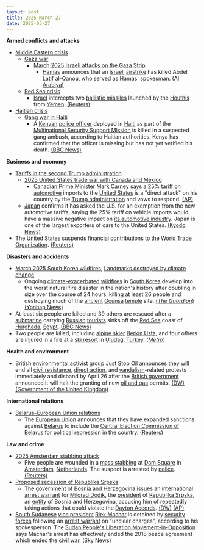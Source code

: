 ```yaml
---
layout: post
title: 2025 March 27
date: 2025-03-27
---
```



**Armed conflicts and attacks**

* [Middle Eastern crisis](https://en.wikipedia.org/wiki/Middle_Eastern_crisis_%282023%E2%80%93present%29 "Middle Eastern crisis (2023–present)")
  + [Gaza war](https://en.wikipedia.org/wiki/Gaza_war "Gaza war")
    - [March 2025 Israeli attacks on the Gaza Strip](https://en.wikipedia.org/wiki/March_2025_Israeli_attacks_on_the_Gaza_Strip "March 2025 Israeli attacks on the Gaza Strip")
      * [Hamas](https://en.wikipedia.org/wiki/Hamas "Hamas") announces that an [Israeli](https://en.wikipedia.org/wiki/Israeli_Defence_Forces "Israeli Defence Forces") [airstrike](https://en.wikipedia.org/wiki/Airstrike "Airstrike") has killed Abdel Latif al-Qanou, who served as Hamas' spokesman. [(Al Arabiya)](https://english.alarabiya.net/News/middle-east/2025/03/27/hamas-spokesperson-qanoua-killed-in-israeli-airstrike-hamas-media-)
  + [Red Sea crisis](https://en.wikipedia.org/wiki/Red_Sea_crisis "Red Sea crisis")
    - [Israel](https://en.wikipedia.org/wiki/Israel "Israel") intercepts two [ballistic missiles](https://en.wikipedia.org/wiki/Ballistic_missile "Ballistic missile") launched by the [Houthis](https://en.wikipedia.org/wiki/Houthis "Houthis") from [Yemen](https://en.wikipedia.org/wiki/Yemen "Yemen"). [(Reuters)](https://www.reuters.com/world/middle-east/sirens-sounded-israel-after-projectile-launched-yemen-military-says-2025-03-27/)
* [Haitian crisis](https://en.wikipedia.org/wiki/Haitian_crisis_%282018%E2%80%93present%29 "Haitian crisis (2018–present)")
  + [Gang war in Haiti](https://en.wikipedia.org/wiki/Gang_war_in_Haiti "Gang war in Haiti")
    - A [Kenyan](https://en.wikipedia.org/wiki/Kenya "Kenya") [police officer](https://en.wikipedia.org/wiki/Kenya_Police "Kenya Police") deployed in [Haiti](https://en.wikipedia.org/wiki/Haiti "Haiti") as part of the [Multinational Security Support Mission](https://en.wikipedia.org/wiki/Multinational_Security_Support_Mission "Multinational Security Support Mission") is killed in a suspected gang ambush, according to Haitian authorities. Kenya has confirmed that the officer is missing but has not yet verified his death. [(BBC News)](https://www.bbc.com/news/articles/cj0ql5yq167o)

**Business and economy**

* [Tariffs in the second Trump administration](https://en.wikipedia.org/wiki/Tariffs_in_the_second_Trump_administration "Tariffs in the second Trump administration")
  + [2025 United States trade war with Canada and Mexico](https://en.wikipedia.org/wiki/2025_United_States_trade_war_with_Canada_and_Mexico "2025 United States trade war with Canada and Mexico")
    - [Canadian Prime Minister](https://en.wikipedia.org/wiki/Prime_Minister_of_Canada "Prime Minister of Canada") [Mark Carney](https://en.wikipedia.org/wiki/Mark_Carney "Mark Carney") says a 25% [tariff](https://en.wikipedia.org/wiki/Tariff "Tariff") on [automotive](https://en.wikipedia.org/wiki/Automotive_industry "Automotive industry") imports to the [United States](https://en.wikipedia.org/wiki/United_States "United States") is a "direct attack" on his country by the [Trump administration](https://en.wikipedia.org/wiki/Second_presidency_of_Donald_Trump "Second presidency of Donald Trump") and vows to respond. [(AP)](https://apnews.com/article/canada-carney-trump-trade-war-a1ed1bb3bb9d69cc4d88eaeabe3ac16b)
  + [Japan](https://en.wikipedia.org/wiki/Japan "Japan") confirms it has asked the U.S. for an exemption from the new automotive tariffs, saying the 25% tariff on vehicle imports would have a massive negative impact on [its automotive industry](https://en.wikipedia.org/wiki/Automotive_industry_in_Japan "Automotive industry in Japan"). Japan is one of the largest exporters of cars to the United States. [(Kyodo News)](https://english.kyodonews.net/news/2025/03/5d5b549dc5ca-update1-japan-vows-appropriate-steps-against-us-auto-tariffs.html)
* The United States suspends financial contributions to the [World Trade Organization](https://en.wikipedia.org/wiki/World_Trade_Organization "World Trade Organization"). [(Reuters)](https://www.reuters.com/world/us-suspends-financial-contributions-wto-trade-sources-say-2025-03-27/)

**Disasters and accidents**

* [March 2025 South Korea wildfires](https://en.wikipedia.org/wiki/March_2025_South_Korea_wildfires "March 2025 South Korea wildfires"), [Landmarks destroyed by climate change](https://en.wikipedia.org/wiki/List_of_landmarks_destroyed_or_damaged_by_climate_change "List of landmarks destroyed or damaged by climate change")
  + Ongoing [climate-exacerbated](https://en.wikipedia.org/wiki/Climate_change "Climate change") [wildfires](https://en.wikipedia.org/wiki/Wildfire "Wildfire") in [South Korea](https://en.wikipedia.org/wiki/South_Korea "South Korea") develop into the worst natural fire disaster in the nation's history after doubling in size over the course of 24 hours, killing at least 26 people and destroying much of the [ancient](https://en.wikipedia.org/wiki/Silla "Silla") [Gounsa](https://en.wikipedia.org/wiki/Gounsa "Gounsa") [temple](https://en.wikipedia.org/wiki/Buddhist_temples_in_Korea "Buddhist temples in Korea") site. [(*The Guardian*)](https://www.theguardian.com/world/2025/mar/27/south-korea-fires-death-toll-rises-worst-in-history?CMP=Share_AndroidApp_Other) [(Yonhap News)](https://en.yna.co.kr/view/AEN20250327001953315)
* At least six people are killed and 39 others are rescued after a [submarine](https://en.wikipedia.org/wiki/Submarine "Submarine") carrying [Russian](https://en.wikipedia.org/wiki/Russia "Russia") [tourists](https://en.wikipedia.org/wiki/Tourism_in_Egypt "Tourism in Egypt") sinks off the [Red Sea](https://en.wikipedia.org/wiki/Red_Sea "Red Sea") coast of [Hurghada](https://en.wikipedia.org/wiki/Hurghada "Hurghada"), [Egypt](https://en.wikipedia.org/wiki/Egypt "Egypt"). [(BBC News)](https://www.bbc.co.uk/news/live/clynd93449kt)
* Two people are killed, including [alpine skier](https://en.wikipedia.org/wiki/Alpine_skiing "Alpine skiing") [Berkin Usta](https://en.wikipedia.org/wiki/Berkin_Usta "Berkin Usta"), and four others are injured in a fire at a [ski resort](https://en.wikipedia.org/wiki/Ski_resort "Ski resort") in [Uludağ](https://en.wikipedia.org/wiki/Uluda%C4%9F "Uludağ"), [Turkey](https://en.wikipedia.org/wiki/Turkey "Turkey"). [(*Metro*)](https://metro.co.uk/2025/03/27/olympic-skier-25-father-killed-fire-abandoned-ski-resort-hotel-22805146)

**Health and environment**

* British [environmental activist](https://en.wikipedia.org/wiki/Environmental_activist "Environmental activist") group [Just Stop Oil](https://en.wikipedia.org/wiki/Just_Stop_Oil "Just Stop Oil") announces they will end all [civil resistance](https://en.wikipedia.org/wiki/Civil_resistance "Civil resistance"), [direct action](https://en.wikipedia.org/wiki/Direct_action "Direct action"), and [vandalism](https://en.wikipedia.org/wiki/Vandalism "Vandalism")-related protests immediately and disband by April 26 after the [British government](https://en.wikipedia.org/wiki/Government_of_the_United_Kingdom "Government of the United Kingdom") announced it will halt the granting of new [oil and gas](https://en.wikipedia.org/wiki/Petroleum_industry "Petroleum industry") permits. [(DW)](https://www.dw.com/en/just-stop-oil-to-end-disruptive-climate-protests/a-72057363) [(Government of the United Kingdom)](https://www.gov.uk/government/consultations/building-the-north-seas-energy-future/building-the-north-seas-energy-future-consultation-document-accessible-webpage)

**International relations**

* [Belarus–European Union relations](https://en.wikipedia.org/wiki/Belarus%E2%80%93European_Union_relations "Belarus–European Union relations")
  + The [European Union](https://en.wikipedia.org/wiki/European_Union "European Union") announces that they have expanded sanctions against [Belarus](https://en.wikipedia.org/wiki/Belarus "Belarus") to include the [Central Election Commission of Belarus](https://en.wikipedia.org/wiki/Central_Election_Commission_of_Belarus "Central Election Commission of Belarus") for [political repression](https://en.wikipedia.org/wiki/Political_repression "Political repression") in the country. [(Reuters)](https://www.reuters.com/world/europe/eu-expands-sanctions-against-belarus-over-political-oppression-2025-03-27/)

**Law and crime**

* [2025 Amsterdam stabbing attack](https://en.wikipedia.org/wiki/2025_Amsterdam_stabbing_attack "2025 Amsterdam stabbing attack")
  + Five people are wounded in a [mass stabbing](https://en.wikipedia.org/wiki/Mass_stabbing "Mass stabbing") at [Dam Square](https://en.wikipedia.org/wiki/Dam_Square "Dam Square") in [Amsterdam](https://en.wikipedia.org/wiki/Amsterdam "Amsterdam"), [Netherlands](https://en.wikipedia.org/wiki/Netherlands "Netherlands"). The suspect is arrested by [police](https://en.wikipedia.org/wiki/National_Police_Corps_%28Netherlands%29 "National Police Corps (Netherlands)"). [(Reuters)](https://www.reuters.com/world/europe/several-people-wounded-stabbing-near-amsterdams-dam-square-2025-03-27/)
* [Proposed secession of Republika Srpska](https://en.wikipedia.org/wiki/Proposed_secession_of_Republika_Srpska "Proposed secession of Republika Srpska")
  + The [government](https://en.wikipedia.org/wiki/Government_of_Bosnia_and_Herzegovina "Government of Bosnia and Herzegovina") of [Bosnia and Herzegovina](https://en.wikipedia.org/wiki/Bosnia_and_Herzegovina "Bosnia and Herzegovina") issues an international [arrest warrant](https://en.wikipedia.org/wiki/Arrest_warrant "Arrest warrant") for [Milorad Dodik](https://en.wikipedia.org/wiki/Milorad_Dodik "Milorad Dodik"), the [president](https://en.wikipedia.org/wiki/President_of_Republika_Srpska "President of Republika Srpska") of [Republika Srpska](https://en.wikipedia.org/wiki/Republika_Srpska "Republika Srpska"), an [entity](https://en.wikipedia.org/wiki/Political_divisions_of_Bosnia_and_Herzegovina "Political divisions of Bosnia and Herzegovina") of Bosnia and Herzegovina, accusing him of repeatedly taking actions that could violate the [Dayton Accords](https://en.wikipedia.org/wiki/Dayton_Agreement "Dayton Agreement"). [(DW)](https://www.dw.com/en/bosnia-issues-international-arrest-warrant-for-milorad-dodik/a-72060737) [(AP)](https://apnews.com/article/bosnia-serbs-dodik-arrest-warrant-a275f3ca18b5e157af31eaabb6ea92a3)
* [South Sudanese](https://en.wikipedia.org/wiki/South_Sudan "South Sudan") [vice president](https://en.wikipedia.org/wiki/Vice_President_of_South_Sudan "Vice President of South Sudan") [Riek Machar](https://en.wikipedia.org/wiki/Riek_Machar "Riek Machar") is detained by [security forces](https://en.wikipedia.org/wiki/South_Sudan_People%27s_Defence_Forces "South Sudan People's Defence Forces") following an [arrest warrant](https://en.wikipedia.org/wiki/Arrest_warrant "Arrest warrant") on "unclear charges", according to his spokesperson. The [Sudan People's Liberation Movement-in-Opposition](https://en.wikipedia.org/wiki/Sudan_People%27s_Liberation_Movement-in-Opposition "Sudan People's Liberation Movement-in-Opposition") says Machar's arrest has effectively ended the 2018 peace agreement which ended the [civil war](https://en.wikipedia.org/wiki/South_Sudanese_Civil_War "South Sudanese Civil War"). [(Sky News)](https://news.sky.com/story/south-sudan-opposition-leader-riek-machar-detained-amid-warnings-of-renewed-civil-war-in-worlds-youngest-country-13336474)
